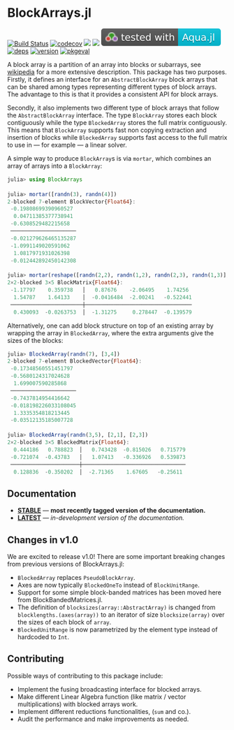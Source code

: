 # BlockArrays.jl

[![Build Status](https://github.com/JuliaArrays/BlockArrays.jl/workflows/CI/badge.svg)](https://github.com/JuliaArrays/BlockArrays.jl/actions)
[![codecov](https://codecov.io/gh/JuliaArrays/BlockArrays.jl/branch/master/graph/badge.svg)](https://codecov.io/gh/JuliaArrays/BlockArrays.jl) [![](https://img.shields.io/badge/docs-stable-blue.svg)](https://JuliaArrays.github.io/BlockArrays.jl/stable)
[![](https://img.shields.io/badge/docs-dev-blue.svg)](https://JuliaArrays.github.io/BlockArrays.jl/dev)
[![Aqua QA](https://raw.githubusercontent.com/JuliaTesting/Aqua.jl/master/badge.svg)](https://github.com/JuliaTesting/Aqua.jl)
[![deps](https://juliahub.com/docs/General/BlockArrays/stable/deps.svg)](https://juliahub.com/ui/Packages/General/BlockArrays?t=2)
[![version](https://juliahub.com/docs/General/BlockArrays/stable/version.svg)](https://juliahub.com/ui/Packages/General/BlockArrays)
[![pkgeval](https://juliahub.com/docs/General/BlockArrays/stable/pkgeval.svg)](https://juliaci.github.io/NanosoldierReports/pkgeval_badges/report.html)

A block array is a partition of an array into blocks or subarrays, see [wikipedia](https://en.wikipedia.org/wiki/Block_matrix) for a more extensive description. This package has two purposes. Firstly, it defines an interface for an `AbstractBlockArray` block arrays that can be shared among types representing different types of block arrays. The advantage to this is that it provides a consistent API for block arrays.

Secondly, it also implements two different type of block arrays that follow the `AbstractBlockArray` interface. The type `BlockArray` stores each block contiguously while the type `BlockedArray` stores the full matrix contiguously. This means that `BlockArray` supports fast non copying extraction and insertion of blocks while `BlockedArray` supports fast access to the full matrix to use in — for example — a linear solver.

A simple way to produce `BlockArray`s is via `mortar`, which combines an array of arrays into a `BlockArray`:
```julia
julia> using BlockArrays

julia> mortar([randn(3), randn(4)])
2-blocked 7-element BlockVector{Float64}:
 -0.19808699390960527
  0.04711385377738941
 -0.6308529482215658
 ─────────────────────
 -0.021279626465135287
 -1.0991149020591062
  1.0817971931026398
 -0.012442892450142308

julia> mortar(reshape([randn(2,2), randn(1,2), randn(2,3), randn(1,3)],2,2))
2×2-blocked 3×5 BlockMatrix{Float64}:
 -1.17797    0.359738   │   0.87676    -2.06495    1.74256
  1.54787    1.64133    │  -0.0416484  -2.00241   -0.522441
 ───────────────────────┼──────────────────────────────────
  0.430093  -0.0263753  │  -1.31275     0.278447  -0.139579
```

Alternatively, one can add block structure on top of an existing array by wrapping the array in  `BlockedArray`, where the extra arguments give the sizes of the blocks:
```julia
julia> BlockedArray(randn(7), [3,4])
2-blocked 7-element BlockedVector{Float64}:
 -0.17348560551451797
 -0.5680124317024628
  1.699007590285868
 ─────────────────────
 -0.7437814954416642
 -0.018198226033108045
  1.3335354818213445
 -0.03512135185007728

julia> BlockedArray(randn(3,5), [2,1], [2,3])
2×2-blocked 3×5 BlockedMatrix{Float64}:
  0.444186   0.788823  │   0.743428  -0.815026   0.715779
 -0.721074  -0.43783   │   1.07413   -0.336926   0.539873
 ──────────────────────┼─────────────────────────────────
  0.128836  -0.350202  │  -2.71365    1.67605   -0.25611
```


## Documentation

- [**STABLE**][docs-stable-url] &mdash; **most recently tagged version of the documentation.**
- [**LATEST**][docs-dev-url] &mdash; *in-development version of the documentation.*

## Changes in v1.0

We are excited to release v1.0! There are some important breaking changes from previous versions of BlockArrays.jl:

- `BlockedArray` replaces `PseudoBlockArray`.
- Axes are now typically `BlockedOneTo` instead of `BlockUnitRange`.
- Support for some simple block-banded matrices has been moved here from BlockBandedMatrices.jl.
- The definition of `blocksizes(array::AbstractArray)` is changed from `blocklengths.(axes(array))` to an iterator of size `blocksize(array)` over the sizes of each block of `array`.
- `BlockedUnitRange` is now parametrized by the element type instead of hardcoded to `Int`.

## Contributing

Possible ways of contributing to this package include:

* Implement the fusing broadcasting interface for blocked arrays.
* Make different Linear Algebra function (like matrix / vector multiplications) with blocked arrays work.
* Implement different reductions functionalities, (`sum` and co.).
* Audit the performance and make improvements as needed.

[docs-dev-url]: https://JuliaArrays.github.io/BlockArrays.jl/dev/
[docs-stable-url]: https://JuliaArrays.github.io/BlockArrays.jl/stable
